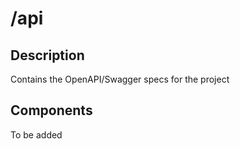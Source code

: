 # /api 

## Description
Contains the OpenAPI/Swagger specs for the project

## Components
To be added